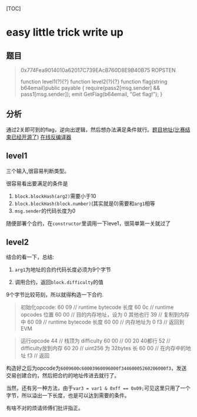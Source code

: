 [TOC]

# easy little trick write up

## 题目

>0x774Fea9014010a62017C739EAcB760D8E9B40B75 ROPSTEN 
>
>function level1(?){?} 
>function level2(?){?} 
>function flag(string b64email)public payable { 
>require(pass2[msg.sender] && pass1[msg.sender]); 
>emit GetFlag(b64email, "Get flag!"); 
>}

## 分析

通过2关即可到的flag，逆向出逻辑，然后想办法满足条件就行。[题目地址(比赛结束已经开源了)](https://ropsten.etherscan.io/address/0x774Fea9014010a62017C739EAcB760D8E9B40B75#code  "感谢ROPSTEN的大力支持233")  [在线反编译器](https://ethervm.io/decompile)

## level1

三个输入,很容易判断类型。

很容易看出要满足的条件是

1. `block.blockHash(arg2)`需要小于10
2. `block.blockHash(block.number)`(其实就是0)需要和`arg1`相等
3. `msg.sender`的代码长度为0


随便部署个合约，在`constructor`里调用一下leve1，很简单第一关就过了

   ## level2

结合的看一下，总结:

1. `arg1`为地址的合约代码长度必须为9个字节

2. 调用合约，返回`block.difficulty`的值

9个字节比较苛刻，所以就得构造一下合约.

>初始化opcode:
>60 09 // runtime bytecode 长度
>60 0c // runtime opcodes 位置
>60 00 // 目的内存地址，设为 0 其他也行
>39    // 复制到内存中
>60 09 // runtime bytecode 长度
>60 00 // 内存地址为 0
>f3    // 返回到EVM

> 运行opcode
> 44    // 栈顶为 difficulty
> 60 00 // 00 20 40都行
> 52    // difficulty放到内存
> 60 20 // uint256 为 32bytes 长
> 60 00 // 在内存中的地址
> f3    // 返回

构造好之后为opcode为`6009600c60003960096000f34460005260206000f3`，发送交易创建合约，然后把合约的地址传进去就行了。

当然，还有另一种方法，由于`var3 = var1 & 0xff == 0x09;`可见这里只用了一个字节，所以溢出一下长度，也是可以达到需要的条件。

有啥不对的烦请师傅们批评指正。


